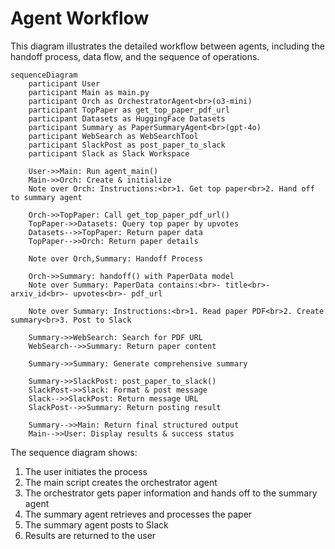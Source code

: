# Agent Workflow

This diagram illustrates the detailed workflow between agents, including the handoff process, data flow, and the sequence of operations.

```mermaid
sequenceDiagram
    participant User
    participant Main as main.py
    participant Orch as OrchestratorAgent<br>(o3-mini)
    participant TopPaper as get_top_paper_pdf_url
    participant Datasets as HuggingFace Datasets
    participant Summary as PaperSummaryAgent<br>(gpt-4o)
    participant WebSearch as WebSearchTool
    participant SlackPost as post_paper_to_slack
    participant Slack as Slack Workspace

    User->>Main: Run agent_main()
    Main->>Orch: Create & initialize
    Note over Orch: Instructions:<br>1. Get top paper<br>2. Hand off to summary agent
    
    Orch->>TopPaper: Call get_top_paper_pdf_url()
    TopPaper->>Datasets: Query top paper by upvotes
    Datasets-->>TopPaper: Return paper data
    TopPaper-->>Orch: Return paper details
    
    Note over Orch,Summary: Handoff Process
    
    Orch->>Summary: handoff() with PaperData model
    Note over Summary: PaperData contains:<br>- title<br>- arxiv_id<br>- upvotes<br>- pdf_url
    
    Note over Summary: Instructions:<br>1. Read paper PDF<br>2. Create summary<br>3. Post to Slack
    
    Summary->>WebSearch: Search for PDF URL
    WebSearch-->>Summary: Return paper content
    
    Summary->>Summary: Generate comprehensive summary
    
    Summary->>SlackPost: post_paper_to_slack()
    SlackPost->>Slack: Format & post message
    Slack-->>SlackPost: Return message URL
    SlackPost-->>Summary: Return posting result
    
    Summary-->>Main: Return final structured output
    Main-->>User: Display results & success status
```

The sequence diagram shows:
1. The user initiates the process
2. The main script creates the orchestrator agent
3. The orchestrator gets paper information and hands off to the summary agent
4. The summary agent retrieves and processes the paper
5. The summary agent posts to Slack
6. Results are returned to the user 